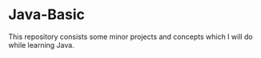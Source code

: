 # Java-Basic
This repository consists some minor projects and concepts which I will do while learning Java.
